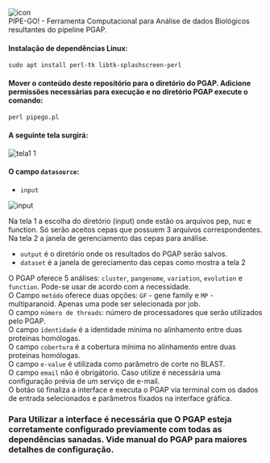 
![icon](https://user-images.githubusercontent.com/790145/113528116-02d3cc80-9596-11eb-8983-ce08e2f9716e.gif)
<br>PIPE-GO! - Ferramenta Computacional para Análise de dados Biológicos resultantes do pipeline PGAP.

#### Instalação de dependências Linux:
```sudo apt install perl-tk libtk-splashscreen-perl```
#### Mover o conteúdo deste repositório para o diretório do PGAP. Adicione permissões necessárias para execução e no diretório PGAP execute o comando: 
```perl pipego.pl```
#### A seguinte tela surgirá:
![tela1 1](https://user-images.githubusercontent.com/790145/113533154-9a8be780-95a3-11eb-94e1-cd6df0de5d4f.png)


#### O campo `datasource`:
* `input`  

![input](https://user-images.githubusercontent.com/790145/113531744-f3598100-959f-11eb-8b25-7a196533e178.png)

Na tela 1 a escolha do diretório (input) onde estão os arquivos pep, nuc e function. Só serão aceitos cepas que possuem 3 arquivos correspondentes.
Na tela 2 a janela de gerenciamento das cepas para análise.

* `output` é o diretório onde os resultados do PGAP serão salvos.
* `dataset` é a janela de gereciamento das cepas como mostra a tela 2

O PGAP oferece 5 análises: `cluster`, `pangenome`, `variation`, `evolution` e `function`. Pode-se usar de acordo com a necessidade.<br>
O Campo `metódo` oferece duas opções: `GF` - gene family e `MP` - multiparanoid. Apenas uma pode ser selecionada por job.<br> 
O campo `número de threads`: número de processadores que serão utilizados pelo PGAP. <br>
O campo `identidade` é a identidade minima no alinhamento entre duas proteínas homólogas.<br>
O campo `cobertura` é a cobertura mínima no alinhamento entre duas proteínas homólogas.<br>
O campo `e-value` é utilizada como parâmetro de corte no BLAST.<br>
O campo `email` não é obrigátorio. Caso utilize é necessária uma configuração prévia de um serviço de e-mail.<br>
O botão `GO` finaliza a interface e executa o PGAP via terminal com os dados de entrada selecionados e parâmetros fixados na interface gráfica.<br>

### Para Utilizar a interface é necessária que O PGAP esteja corretamente configurado previamente com todas as dependências sanadas. Vide manual do PGAP para maiores detalhes de configuração.
